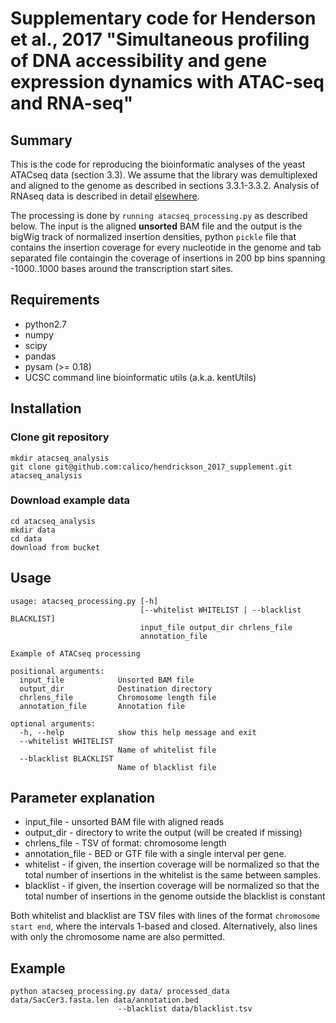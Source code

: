 # Supplementary code for Henderson et al., 2017 "Simultaneous profiling of DNA accessibility and gene expression dynamics with ATAC-seq and RNA-seq" 

## Summary 

This is the code for reproducing the bioinformatic analyses of the yeast ATACseq data (section 3.3). We assume that the library was demultiplexed and aligned to the genome as described in sections 3.3.1-3.3.2. Analysis of RNAseq data is described in detail [elsewhere](http://www.nature.com/nprot/journal/v7/n3/full/nprot.2012.016.html). 

The processing is done by `running atacseq_processing.py` as described below. The input is the aligned __unsorted__ BAM file and the output is the bigWig track of normalized insertion densities, python `pickle` file that contains the insertion coverage for every nucleotide in the genome and tab separated file containgin the coverage of insertions in 200 bp bins spanning -1000..1000 bases around the transcription start sites. 

## Requirements 

* python2.7
* numpy
* scipy
* pandas
* pysam (>= 0.18)
* UCSC command line bioinformatic utils (a.k.a. kentUtils)

## Installation

### Clone git repository

    mkdir atacseq_analysis
    git clone git@github.com:calico/hendrickson_2017_supplement.git atacseq_analysis

### Download example data
    cd atacseq_analysis
    mkdir data
    cd data 
    download from bucket

## Usage

    usage: atacseq_processing.py [-h]
                                 [--whitelist WHITELIST | --blacklist BLACKLIST]
                                 input_file output_dir chrlens_file
                                 annotation_file

    Example of ATACseq processing

    positional arguments:
      input_file            Unsorted BAM file
      output_dir            Destination directory
      chrlens_file          Chromosome length file
      annotation_file       Annotation file

    optional arguments:
      -h, --help            show this help message and exit
      --whitelist WHITELIST
                            Name of whitelist file
      --blacklist BLACKLIST
                            Name of blacklist file
                            
## Parameter explanation
   * input_file - unsorted BAM file with aligned reads
   * output_dir - directory to write the output (will be created if missing)
   * chrlens_file - TSV of format: chromosome   length
   * annotation_file - BED or GTF file with a single interval per gene. 
   * whitelist - if given, the insertion coverage will be normalized so that the total
    number of insertions in the whitelist is the same between samples.
   * blacklist - if given, the insertion coverage will be normalized so that the total number of insertions in the genome
   outside the blacklist is constant
   
   Both whitelist and blacklist are TSV files with lines of the format `chromosome  start end`, where the intervals 1-based 
   and closed. Alternatively, also lines with only the chromosome name are also permitted. 
   
## Example 

    python atacseq_processing.py data/ processed_data data/SacCer3.fasta.len data/annotation.bed 
                            --blacklist data/blacklist.tsv 
